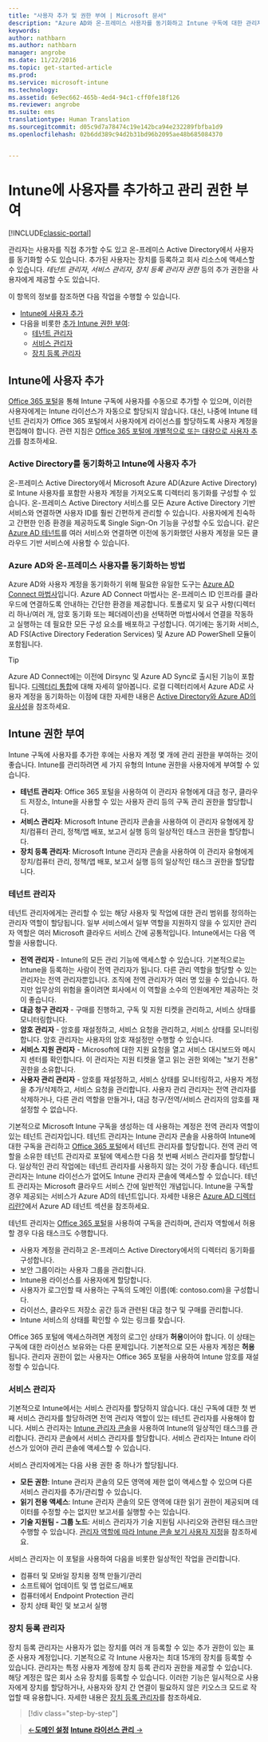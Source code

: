 ```yaml
---
title: "사용자 추가 및 권한 부여 | Microsoft 문서"
description: "Azure AD와 온-프레미스 사용자를 동기화하고 Intune 구독에 대한 관리자 권한 부여"
keywords: 
author: nathbarn
ms.author: nathbarn
manager: angrobe
ms.date: 11/22/2016
ms.topic: get-started-article
ms.prod: 
ms.service: microsoft-intune
ms.technology: 
ms.assetid: 6e9ec662-465b-4ed4-94c1-cff0fe18f126
ms.reviewer: angrobe
ms.suite: ems
translationtype: Human Translation
ms.sourcegitcommit: d05c9d7a78474c19e142bca94e232289fbfba1d9
ms.openlocfilehash: 02b6dd389c94d2b31bd96b2095ae48b685084370


---
```


# <a name="add-users-and-give-administrative-permission-to-intune"></a>Intune에 사용자를 추가하고 관리 권한 부여

[!INCLUDE[classic-portal](../includes/classic-portal.md)]

관리자는 사용자를 직접 추가할 수도 있고 온-프레미스 Active Directory에서 사용자를 동기화할 수도 있습니다. 추가된 사용자는 장치를 등록하고 회사 리소스에 액세스할 수 있습니다. *테넌트 관리자*, *서비스 관리자*, *장치 등록 관리자 권한* 등의 추가 권한을 사용자에게 제공할 수도 있습니다.

이 항목의 정보를 참조하면 다음 작업을 수행할 수 있습니다.

- [Intune에 사용자 추가](#add-users-to-intune)
- 다음을 비롯한 [추가 Intune 권한 부여](#grant-intune-permissions):
  - [테넌트 관리자](#tenant-administrator)
  - [서비스 관리자](#service-administrator)
  - [장치 등록 관리자](#device-enrollment-managers)

## <a name="add-users-to-intune"></a>Intune에 사용자 추가
[Office 365 포털](http://go.microsoft.com/fwlink/p/?LinkId=698854)을 통해 Intune 구독에 사용자를 수동으로 추가할 수 있으며, 이러한 사용자에게는 Intune 라이선스가 자동으로 할당되지 않습니다. 대신, 나중에 Intune 테넌트 관리자가 Office 365 포털에서 사용자에게 라이선스를 할당하도록 사용자 계정을 편집해야 합니다. 관련 지침은 [Office 365 포털에 개별적으로 또는 대량으로 사용자 추가](https://support.office.com/article/Add-users-individually-or-in-bulk-to-Office-365-Admin-Help-1970f7d6-03b5-442f-b385-5880b9c256ec)를 참조하세요.

### <a name="sync-active-directory-and-add-users-to-intune"></a>Active Directory를 동기화하고 Intune에 사용자 추가
온-프레미스 Active Directory에서 Microsoft Azure AD(Azure Active Directory)로 Intune 사용자를 포함한 사용자 계정을 가져오도록 디렉터리 동기화를 구성할 수 있습니다. 온-프레미스 Active Directory 서비스를 모든 Azure Active Directory 기반 서비스와 연결하면 사용자 ID를 훨씬 간편하게 관리할 수 있습니다. 사용자에게 친숙하고 간편한 인증 환경을 제공하도록 Single Sign-On 기능을 구성할 수도 있습니다. 같은 [Azure AD 테넌트](https://azure.microsoft.com/documentation/articles/active-directory-aadconnect/)를 여러 서비스와 연결하면 이전에 동기화했던 사용자 계정을 모든 클라우드 기반 서비스에 사용할 수 있습니다.

### <a name="how-to-sync-on-premises-users-with-azure-ad"></a>Azure AD와 온-프레미스 사용자를 동기화하는 방법
Azure AD와 사용자 계정을 동기화하기 위해 필요한 유일한 도구는 [Azure AD Connect 마법사](https://www.microsoft.com/download/details.aspx?id=47594)입니다. Azure AD Connect 마법사는 온-프레미스 ID 인프라를 클라우드에 연결하도록 안내하는 간단한 환경을 제공합니다.  토폴로지 및 요구 사항(디렉터리 하나/여러 개, 암호 동기화 또는 페더레이션)을 선택하면 마법사에서 연결을 작동하고 실행하는 데 필요한 모든 구성 요소를 배포하고 구성합니다. 여기에는 동기화 서비스, AD FS(Active Directory Federation Services) 및 Azure AD PowerShell 모듈이 포함됩니다.

> [!TIP]
> Azure AD Connect에는 이전에 Dirsync 및 Azure AD Sync로 출시된 기능이 포함됩니다. [디렉터리 통합](http://technet.microsoft.com/library/jj573653.aspx)에 대해 자세히 알아봅니다. 로컬 디렉터리에서 Azure AD로 사용자 계정을 동기화하는 이점에 대한 자세한 내용은 [Active Directory와 Azure AD의 유사성](http://technet.microsoft.com/library/dn518177.aspx)을 참조하세요.

## <a name="grant-intune-permissions"></a>Intune 권한 부여

Intune 구독에 사용자를 추가한 후에는 사용자 계정 몇 개에 관리 권한을 부여하는 것이 좋습니다. Intune를 관리하려면 세 가지 유형의 Intune 권한을 사용자에게 부여할 수 있습니다.
-   **테넌트 관리자**: Office 365 포털을 사용하여 이 관리자 유형에게 대금 청구, 클라우드 저장소, Intune을 사용할 수 있는 사용자 관리 등의 구독 관리 권한을 할당합니다.
-   **서비스 관리자**: Microsoft Intune 관리자 콘솔을 사용하여 이 관리자 유형에게 장치/컴퓨터 관리, 정책/앱 배포, 보고서 실행 등의 일상적인 태스크 권한을 할당합니다.
-   **장치 등록 관리자**: Microsoft Intune 관리자 콘솔을 사용하여 이 관리자 유형에게 장치/컴퓨터 관리, 정책/앱 배포, 보고서 실행 등의 일상적인 태스크 권한을 할당합니다.


### <a name="tenant-administrator"></a>테넌트 관리자


테넌트 관리자에게는 관리할 수 있는 해당 사용자 및 작업에 대한 관리 범위를 정의하는 관리자 역할이 할당됩니다. 일부 서비스에서 일부 역할을 지원하지 않을 수 있지만 관리자 역할은 여러 Microsoft 클라우드 서비스 간에 공통적입니다. Intune에서는 다음 역할을 사용합니다.
- **전역 관리자** - Intune의 모든 관리 기능에 액세스할 수 있습니다. 기본적으로는 Intune을 등록하는 사람이 전역 관리자가 됩니다. 다른 관리 역할을 할당할 수 있는 관리자는 전역 관리자뿐입니다. 조직에 전역 관리자가 여러 명 있을 수 있습니다. 하지만 업무상의 위험을 줄이려면 회사에서 이 역할을 소수의 인원에게만 제공하는 것이 좋습니다.
- **대금 청구 관리자** - 구매를 진행하고, 구독 및 지원 티켓을 관리하고, 서비스 상태를 모니터링합니다.
- **암호 관리자** - 암호를 재설정하고, 서비스 요청을 관리하고, 서비스 상태를 모니터링합니다. 암호 관리자는 사용자의 암호 재설정만 수행할 수 있습니다.
- **서비스 지원 관리자** - Microsoft에 대한 지원 요청을 열고 서비스 대시보드와 메시지 센터를 확인합니다. 이 관리자는 지원 티켓을 열고 읽는 권한 외에는 "보기 전용" 권한을 소유합니다.
- **사용자 관리 관리자** - 암호를 재설정하고, 서비스 상태를 모니터링하고, 사용자 계정을 추가/삭제하고, 서비스 요청을 관리합니다. 사용자 관리 관리자는 전역 관리자를 삭제하거나, 다른 관리 역할을 만들거나, 대금 청구/전역/서비스 관리자의 암호를 재설정할 수 없습니다.

기본적으로 Microsoft Intune 구독을 생성하는 데 사용하는 계정은 전역 관리자 역할이 있는 테넌트 관리자입니다. 테넌트 관리자는 Intune 관리자 콘솔을 사용하여 Intune에 대한 구독을 관리하고 [Office 365 포털](http://go.microsoft.com/fwlink/p/?LinkId=698854)에서 테넌트 관리자를 할당합니다. 전역 관리 역할을 소유한 테넌트 관리자로 포털에 액세스한 다음 첫 번째 서비스 관리자를 할당합니다. 일상적인 관리 작업에는 테넌트 관리자를 사용하지 않는 것이 가장 좋습니다. 테넌트 관리자는 Intune 라이선스가 없어도 Intune 관리자 콘솔에 액세스할 수 있습니다. 테넌트 관리자는 Microsoft 클라우드 서비스 간에 일반적인 개념입니다. Intune을 구독할 경우 제공되는 서비스가 Azure AD의 테넌트입니다. 자세한 내용은 [Azure AD 디렉터리란?](http://technet.microsoft.com/library/jj573650.aspx)에서 Azure AD 테넌트 섹션을 참조하세요.

테넌트 관리자는 [Office 365 포털](http://go.microsoft.com/fwlink/p/?LinkId=698854)을 사용하여 구독을 관리하며, 관리자 역할에서 허용할 경우 다음 태스크도 수행합니다.

- 사용자 계정을 관리하고 온-프레미스 Active Directory에서의 디렉터리 동기화를 구성합니다.
- 보안 그룹이라는 사용자 그룹을 관리합니다.
- Intune용 라이선스를 사용자에게 할당합니다.
- 사용자가 로그인할 때 사용하는 구독의 도메인 이름(예: contoso.com)을 구성합니다.
- 라이선스, 클라우드 저장소 공간 등과 관련된 대금 청구 및 구매를 관리합니다.
- Intune 서비스의 상태를 확인할 수 있는 링크를 찾습니다.

Office 365 포털에 액세스하려면 계정의 로그인 상태가 **허용**이어야 합니다. 이 상태는 구독에 대한 라이선스 보유와는 다른 문제입니다. 기본적으로 모든 사용자 계정은 **허용**됩니다. 관리자 권한이 없는 사용자는 Office 365 포털을 사용하여 Intune 암호를 재설정할 수 있습니다.

### <a name="service-administrator"></a>서비스 관리자

기본적으로 Intune에서는 서비스 관리자를 할당하지 않습니다. 대신 구독에 대한 첫 번째 서비스 관리자를 할당하려면 전역 관리자 역할이 있는 테넌트 관리자를 사용해야 합니다. 서비스 관리자는 [Intune 관리자 콘솔](https://manage.microsoft.com/)을 사용하여 Intune의 일상적인 태스크를 관리합니다. 관리자 콘솔에서 서비스 관리자를 할당합니다. 서비스 관리자는 Intune 라이선스가 있어야 관리 콘솔에 액세스할 수 있습니다.

서비스 관리자에게는 다음 사용 권한 중 하나가 할당됩니다.
- **모든 권한**: Intune 관리자 콘솔의 모든 영역에 제한 없이 액세스할 수 있으며 다른 서비스 관리자를 추가/관리할 수 있습니다.
- **읽기 전용 액세스**: Intune 관리자 콘솔의 모든 영역에 대한 읽기 권한이 제공되며 데이터를 수정할 수는 없지만 보고서를 실행할 수는 있습니다.
- **기술 지원팀 - 그룹 노드**: 서비스 관리자가 기술 지원팀 시나리오와 관련된 태스크만 수행할 수 있습니다. [관리자 역할에 따라 Intune 콘솔 보기 사용자 지정](/intune/deploy-use/control-what-admins-can-see-in-the-microsoft-intune-admin-console)을 참조하세요.

서비스 관리자는 이 포털을 사용하여 다음을 비롯한 일상적인 작업을 관리합니다.

- 컴퓨터 및 모바일 장치용 정책 만들기/관리
- 소프트웨어 업데이트 및 앱 업로드/배포
- 컴퓨터에서 Endpoint Protection 관리
- 장치 상태 확인 및 보고서 실행

### <a name="device-enrollment-managers"></a>장치 등록 관리자

장치 등록 관리자는 사용자가 없는 장치를 여러 개 등록할 수 있는 추가 권한이 있는 표준 사용자 계정입니다. 기본적으로 각 Intune 사용자는 최대 15개의 장치를 등록할 수 있습니다. 관리자는 특정 사용자 계정에 장치 등록 관리자 권한을 제공할 수 있습니다. 해당 계정은 많은 회사 소유 장치를 등록할 수 있습니다. 이러한 기능은 일시적으로 사용자에게 장치를 할당하거나, 사용자와 장치 간 연결이 필요하지 않은 키오스크 모드로 작업할 때 유용합니다. 자세한 내용은 [장치 등록 관리자](https://docs.microsoft.com/intune/deploy-use/enroll-corporate-owned-devices-with-the-device-enrollment-manager-in-microsoft-intune)를 참조하세요.

>[!div class="step-by-step"]

>[&larr;**도메인 설정**](.\start-with-a-paid-subscription-to-microsoft-intune-step-2.md)     [**Intune 라이선스 관리** &rarr;](.\start-with-a-paid-subscription-to-microsoft-intune-step-4.md)  



<!--HONumber=Jan17_HO2-->


